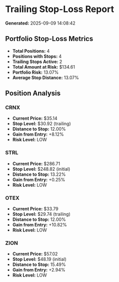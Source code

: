 # Trailing Stop-Loss Report

**Generated:** 2025-09-09 14:08:42

## Portfolio Stop-Loss Metrics

- **Total Positions:** 4
- **Positions with Stops:** 4
- **Trailing Stops Active:** 2
- **Total Amount at Risk:** $134.61
- **Portfolio Risk:** 13.07%
- **Average Stop Distance:** 13.07%

## Position Analysis

### CRNX
- **Current Price:** $35.14
- **Stop Level:** $30.92 (trailing)
- **Distance to Stop:** 12.00%
- **Gain from Entry:** +8.12%
- **Risk Level:** LOW

### STRL
- **Current Price:** $286.71
- **Stop Level:** $248.82 (initial)
- **Distance to Stop:** 13.22%
- **Gain from Entry:** +0.25%
- **Risk Level:** LOW

### OTEX
- **Current Price:** $33.79
- **Stop Level:** $29.74 (trailing)
- **Distance to Stop:** 12.00%
- **Gain from Entry:** +10.82%
- **Risk Level:** LOW

### ZION
- **Current Price:** $57.02
- **Stop Level:** $48.19 (initial)
- **Distance to Stop:** 15.49%
- **Gain from Entry:** +2.94%
- **Risk Level:** LOW

